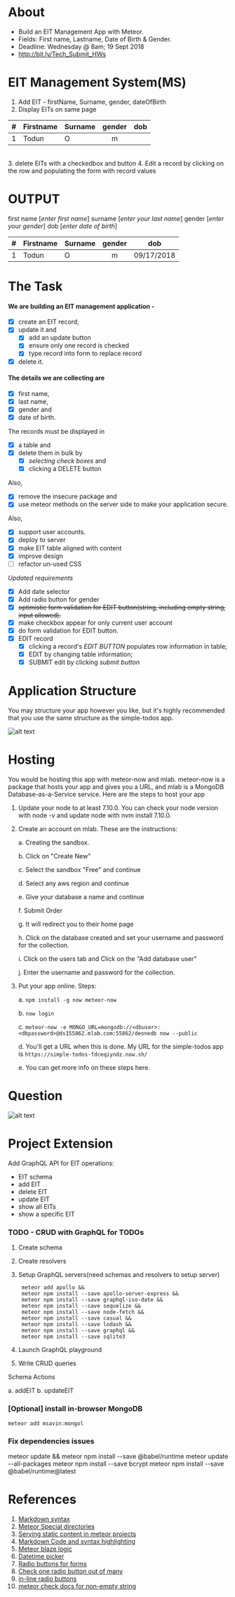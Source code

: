 # About
- Build an EIT Management App with Meteor.
- Fields: First name, Lastname, Date of Birth & Gender.
- Deadline: Wednesday @ 8am; 19 Sept 2018
- http://bit.ly/Tech_Submit_HWs

# EIT Management System(MS)

1. Add EIT - firstName, Surname, gender, dateOfBirth
2. Display EITs on same page


| # | Firstname | Surname | gender  | dob     |
| - | --------- | :------ | :-----: | :----:  |
| 1 |   Todun   | O       |    m    |         |


​           
3. delete EITs with a checkedbox and button
4. Edit a record by clicking on the row and populating the form with record values


# OUTPUT

first name  	[_enter first name_]
surname     	[_enter your last name_]
gender      	[_enter your gender_]
dob         	[_enter date of birth_]

| # | Firstname | Surname | gender  | dob        |
| - | --------- | :------ | :-----: | :----:     |
| 1 |   Todun   | O       |    m    | 09/17/2018 |



# The Task

#### We are building an EIT management application - 

- [x] create an EIT record, 
- [x] update it and 
    - [x] add an update button
    - [x] ensure only one record is checked
    - [x] type record into form to replace record        
- [x] delete it. 

#### The details we are collecting are 
- [x] first name, 
- [x] last name, 
- [x] gender and 
- [x] date of birth. 

The records must be displayed in 
- [x] a table and 
- [x] delete them in bulk by   
    - [x] *selecting check boxes* and 
    - [x] clicking a DELETE button
      
Also, 
- [x] remove the insecure package and 
- [x] use meteor methods on the server side to make your application secure. 

Also, 
- [x] support user accounts.
- [x] deploy to server
- [x] make EIT table aligned with content
- [x] improve design
- [ ] refactor un-used CSS

_Updated requirements_ 
- [x] Add date selector
- [x] Add radio button for gender
- [x] ~~optimistic form validation for EDIT button(string, including empty string, input allowed).~~
- [x] make checkbox appear for only current user account
- [x] do form validation for EDIT button.
- [x] EDIT record
    - [x] clicking a record's *EDIT BUTTON* populates row information in table; 
    - [x] EDIT by changing table information; 
    - [x] SUBMIT edit by clicking *submit button* 

# Application Structure
You may structure your app however you like, but it's highly recommended that you use 
the same structure as the simple-todos app.

![alt text](public/images/meteor-hw-folder-structure.png "Recommended Structure of assignment app.")


# Hosting
You would be hosting this app with meteor-now and mlab. meteor-now is a package 
that hosts your app and gives you a URL, and mlab is a MongoDB Database-as-a-Service 
service. Here are the steps to host your app

1. Update your node to at least 7.10.0. You can check your node version with node -v 
    and update node with nvm install 7.10.0.
2. Create an account on mlab. These are the instructions:

    a. Creating the sandbox.

    b. Click on  "Create New"

    c. Select the sandbox "Free" and continue

    d. Select any aws region and  continue
    
    e. Give your database a name and continue
    
    f. Submit Order

    g. It will redirect you to their home page

    h. Click on the database created and set your username and password for the collection.

    i. Click on the users tab and Click on the "Add database user"

    j. Enter the username and password for the collection.
3. Put your app online. Steps:

    a. `npm install -g now meteor-now`

    b. `now login`

    c. `meteor-now -e MONGO_URL=mongodb://<dbuser>:<dbpassword>@ds155862.mlab.com:55862/deonedb now --public`

    d. You'll get a URL when this is done. My URL for the simple-todos app is `https://simple-todos-fdceqiyndz.now.sh/`

    e. You can get more info on these steps here.

# Question
![alt text](public/images/meteor-hw.jpg "Meteor Assignment Question")

# Project Extension

Add GraphQL API for EIT operations:
- EIT schema
- add EIT
- delete EIT
- update EIT
- show all EITs
- show a specific EIT

### TODO - CRUD with GraphQL for TODOs
1. Create schema
2. Create resolvers
3. Setup GraphQL servers(need schemas and resolvers to setup server)
			
		meteor add apollo && 
		meteor npm install --save apollo-server-express && 
		meteor npm install --save graphql-iso-date && 
		meteor npm install --save sequelize && 
		meteor npm install --save node-fetch && 
		meteor npm install --save casual && 
		meteor npm install --save lodash && 
		meteor npm install --save graphql && 
		meteor npm install --save sqlite3
	
4. Launch GraphQL playground
5. Write CRUD queries

Schema Actions

a. addEIT
b. updateEIT
 

### [Optional] install in-browser MongoDB
`meteor add msavin:mongol`

### Fix dependencies issues
meteor update && meteor npm install --save @babel/runtime
meteor update --all-packages
meteor npm install --save bcrypt
meteor npm install --save @babel/runtime@latest

# References
1. [Markdown syntax](https://github.com/adam-p/markdown-here/wiki/Markdown-Cheatsheet#tables)
2. [Meteor Special directories](https://guide.meteor.com/structure.html#special-directories)
3. [Serving static content in meteor projects](https://stackoverflow.com/a/21341394/773257)
4. [Markdown Code and syntax highlighting](https://github.com/adam-p/markdown-here/wiki/Markdown-Cheatsheet#code)
5. [Meteor blaze logic](https://stackoverflow.com/a/36503409/773257) 
6. [Datetime picker](https://stackoverflow.com/a/28886706/773257)
7. [Radio buttons for forms](https://www.tutorialspoint.com/meteor/meteor_forms.htm)
8. [Check one radio button out of many](https://stackoverflow.com/a/5419479/773257)
9. [in-line radio buttons](https://stackoverflow.com/a/41042454/773257)
10. [meteor check docs for non-empty string](https://docs.meteor.com/api/check.html)

